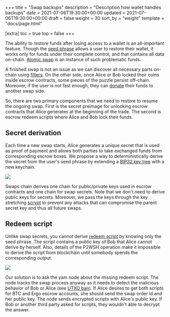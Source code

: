 +++
title = "Swap backups"
description = "Description how wallet handles backups"
date = 2021-07-06T19:30:00+00:00
updated = 2021-07-06T19:30:00+00:00
draft = false
weight = 30
sort_by = "weight"
template = "docs/page.html"

[extra]
toc = true
top = false
+++

The ability to restore funds after losing access to a wallet is an all-important feature. Though the [seed phrase](/docs/design/keys/#seed) allows a user to restore their wallet, it works only for funds under their complete control, and that contains all data on-chain. [Atomic swap](/docs/atomic-swap/atomic) is an instance of such problematic funds.

A finished swap is not an issue as we can discover all necessary parts on-chain using [filters](/docs/design/backend#compact-filters). On the other side, once Alice or Bob locked their coins inside escrow contracts, some pieces of the puzzle persist off-chain. Moreover, if the user is not fast enough, they can [donate](/docs/atomic-swap/atomic/#abort-scenario) their funds to another swap side.

So, there are two primary components that we need to restore to resume the ongoing swap. First is the secret preimage for unlocking escrow contracts that Alice generates at the beginning of the trade. The second is escrow redeem scripts where Alice and Bob lock their funds. 

## Secret derivation

Each time a new swap starts, Alice generates a unique secret that is used as proof of payment and allows both parties to take exchanged funds from corresponding escrow boxes. We propose a way to deterministically derive the secret from the user's seed phrase by extending a [BIP32 key tree](/docs/design/keys/#key-tree) with a new keychain.

<div class="row">
    <img src="/backup/swap_secret_subtree.svg">
</div>

Swaps chain derives one chain for public/private keys used in escrow contracts and one chain for swap secrets. Note that we don't need to derive public keys for secrets. Moreover, we pass the keys through the key stretching [scrypt](https://en.wikipedia.org/wiki/Scrypt) to prevent any attacks that can compromise the parent secret key and thus all future swaps.

## Redeem script

Unlike swap secrets, you cannot derive [redeem script](/docs/atomic-swap/atomic#step-3-alice-s-escrow) by knowing only the seed phrase. The script contains a public key of Bob that Alice cannot derive by herself. Also, details of the P2WSH operation make it impossible to derive the script from blockchain until somebody spends the corresponding output.


<div class="row">
    <img src="/backup/backup_restore.svg">
</div>

Our solution is to ask the yam node about the missing redeem script. The node tracks the swap process anyway as it needs to detect the malicious behavior of Bob or Alice (see [UTXO ban](/docs/atomic-swap/atomic#utxo-ban)). If Alice desires to get both scripts for BTC and Ergo escrow accounts, she should send the swap order id and her public key. The node sends encrypted scripts with Alice's public key. If Bob or another third party asked for scripts, they wouldn't able to decrypt the answer.
